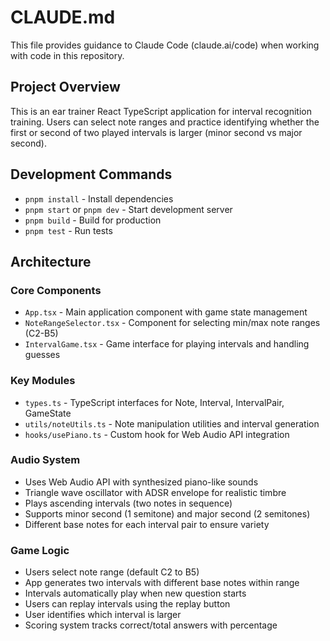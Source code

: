# CLAUDE.md

This file provides guidance to Claude Code (claude.ai/code) when working with code in this repository.

## Project Overview

This is an ear trainer React TypeScript application for interval recognition training. Users can select note ranges and practice identifying whether the first or second of two played intervals is larger (minor second vs major second).

## Development Commands

- `pnpm install` - Install dependencies
- `pnpm start` or `pnpm dev` - Start development server
- `pnpm build` - Build for production
- `pnpm test` - Run tests

## Architecture

### Core Components
- `App.tsx` - Main application component with game state management
- `NoteRangeSelector.tsx` - Component for selecting min/max note ranges (C2-B5)
- `IntervalGame.tsx` - Game interface for playing intervals and handling guesses

### Key Modules
- `types.ts` - TypeScript interfaces for Note, Interval, IntervalPair, GameState
- `utils/noteUtils.ts` - Note manipulation utilities and interval generation
- `hooks/usePiano.ts` - Custom hook for Web Audio API integration

### Audio System
- Uses Web Audio API with synthesized piano-like sounds
- Triangle wave oscillator with ADSR envelope for realistic timbre
- Plays ascending intervals (two notes in sequence)
- Supports minor second (1 semitone) and major second (2 semitones)
- Different base notes for each interval pair to ensure variety

### Game Logic
- Users select note range (default C2 to B5)
- App generates two intervals with different base notes within range
- Intervals automatically play when new question starts
- Users can replay intervals using the replay button
- User identifies which interval is larger
- Scoring system tracks correct/total answers with percentage